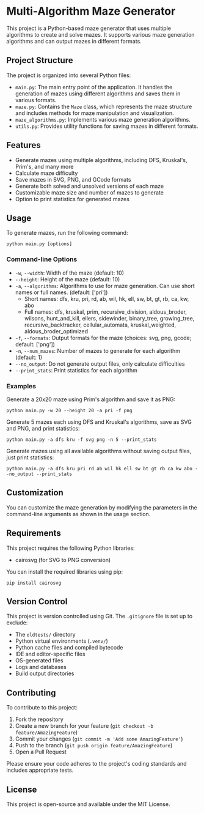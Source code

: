 # Multi-Algorithm Maze Generator

This project is a Python-based maze generator that uses multiple algorithms to create and solve mazes. It supports various maze generation algorithms and can output mazes in different formats.

## Project Structure

The project is organized into several Python files:

- `main.py`: The main entry point of the application. It handles the generation of mazes using different algorithms and saves them in various formats.
- `maze.py`: Contains the `Maze` class, which represents the maze structure and includes methods for maze manipulation and visualization.
- `maze_algorithms.py`: Implements various maze generation algorithms.
- `utils.py`: Provides utility functions for saving mazes in different formats.

## Features

- Generate mazes using multiple algorithms, including DFS, Kruskal's, Prim's, and many more
- Calculate maze difficulty
- Save mazes in SVG, PNG, and GCode formats
- Generate both solved and unsolved versions of each maze
- Customizable maze size and number of mazes to generate
- Option to print statistics for generated mazes

## Usage

To generate mazes, run the following command:

```
python main.py [options]
```

### Command-line Options

- `-w`, `--width`: Width of the maze (default: 10)
- `--height`: Height of the maze (default: 10)
- `-a`, `--algorithms`: Algorithms to use for maze generation. Can use short names or full names. (default: ['pri'])
  - Short names: dfs, kru, pri, rd, ab, wil, hk, ell, sw, bt, gt, rb, ca, kw, abo
  - Full names: dfs, kruskal, prim, recursive_division, aldous_broder, wilsons, hunt_and_kill, ellers, sidewinder, binary_tree, growing_tree, recursive_backtracker, cellular_automata, kruskal_weighted, aldous_broder_optimized
- `-f`, `--formats`: Output formats for the maze (choices: svg, png, gcode; default: ['png'])
- `-n`, `--num_mazes`: Number of mazes to generate for each algorithm (default: 1)
- `--no_output`: Do not generate output files, only calculate difficulties
- `--print_stats`: Print statistics for each algorithm

### Examples

Generate a 20x20 maze using Prim's algorithm and save it as PNG:
```
python main.py -w 20 --height 20 -a pri -f png
```

Generate 5 mazes each using DFS and Kruskal's algorithms, save as SVG and PNG, and print statistics:
```
python main.py -a dfs kru -f svg png -n 5 --print_stats
```

Generate mazes using all available algorithms without saving output files, just print statistics:
```
python main.py -a dfs kru pri rd ab wil hk ell sw bt gt rb ca kw abo --no_output --print_stats
```

## Customization

You can customize the maze generation by modifying the parameters in the command-line arguments as shown in the usage section.

## Requirements

This project requires the following Python libraries:

- cairosvg (for SVG to PNG conversion)

You can install the required libraries using pip:

```
pip install cairosvg
```

## Version Control

This project is version controlled using Git. The `.gitignore` file is set up to exclude:

- The `oldtests/` directory
- Python virtual environments (`.venv/`)
- Python cache files and compiled bytecode
- IDE and editor-specific files
- OS-generated files
- Logs and databases
- Build output directories

## Contributing

To contribute to this project:

1. Fork the repository
2. Create a new branch for your feature (`git checkout -b feature/AmazingFeature`)
3. Commit your changes (`git commit -m 'Add some AmazingFeature'`)
4. Push to the branch (`git push origin feature/AmazingFeature`)
5. Open a Pull Request

Please ensure your code adheres to the project's coding standards and includes appropriate tests.

## License

This project is open-source and available under the MIT License.
